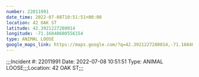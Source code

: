 ```yaml
---
number: 22011991
date_time: 2022-07-08T10:51:51+00:00
location: 42 OAK ST
latitude: 42.3921227280014
longitude: -71.16840600556154
type: ANIMAL LOOSE
google_maps_link: https://maps.google.com/?q=42.3921227280014,-71.16840600556154
---
```


;;;Incident #: 22011991  Date: 2022-07-08 10:51:51   Type: ANIMAL LOOSE;;;Location: 42 OAK ST;;;
